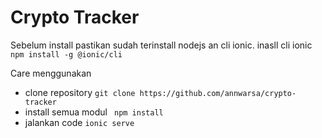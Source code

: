 # Crypto Tracker
Sebelum install pastikan sudah terinstall nodejs an cli ionic.
inasll cli ionic
`npm install -g @ionic/cli`

Care menggunakan
- clone repository
  `git clone https://github.com/annwarsa/crypto-tracker`
- install semua modul
  ` npm install`
- jalankan code
  `ionic serve`
